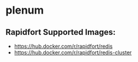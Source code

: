 # plenum

## Rapidfort Supported Images:

* https://hub.docker.com/r/rapidfort/redis
* https://hub.docker.com/r/rapidfort/redis-cluster
